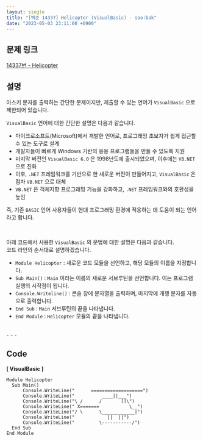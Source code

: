 ```yaml
---
layout: single
title: "[백준 14337] Helicopter (VisualBasic) - soo:bak"
date: "2023-05-03 23:11:00 +0900"
---
```


## 문제 링크
  [14337번 - Helicopter](https://www.acmicpc.net/problem/14337)

## 설명
아스키 문자를 출력하는 간단한 문제이지만, 제출할 수 있는 언어가 `VisualBasic` 으로 제한되어 있습니다. <br>

`VisualBasic` 언어에 대한 간단한 설명은 다음과 같습니다. <br>
- 마이크로소프트(Microsoft)에서 개발한 언어로, 프로그래밍 초보자가 쉽게 접근할 수 있는 도구로 설계 <br>
- 개발자들이 빠르게 Windows 기반의 응용 프로그램들을 만들 수 있도록 지원<br>
- 마지막 버전인 `VisualBasic 6.0` 은 1998년도에 출시되었으며, 이후에는 `VB.NET` 으로 진화 <br>
- 이후, `.NET` 프레임워크를 기반으로 한 새로운 버전이 만들어지고, `VisualBasic` 은 점차 `VB.NET` 으로 대체<br>
- `VB.NET` 은 객체지향 프로그래밍 기능을 강화하고, `.NET` 프레임워크와의 호환성을 높임 <br>

즉, 기존 `BASIC` 언어 사용자들이 현대 프로그래밍 환경에 적응하는 데 도움이 되는 언어라고 합니다. <br>

<br>

아래 코드에서 사용한 `VisualBasic` 의 문법에 대한 설명은 다음과 같습니다.<br>
코드 라인의 순서대로 설명하겠습니다. <br>

- `Module Helicopter` : 새로운 코드 모듈을 선언하고, 해당 모듈의 이름을 지정합니다. <br>
- `Sub Main()` : `Main` 이라는 이름의 새로운 서브루틴을 선언합니다. 이는 프로그램 실행의 시작점이 됩니다. <Br>
- `Console.Writeline()` : 콘솔 창에 문자열을 출력하며, 마지막에 개행 문자를 자동으로 출력합니다. <br>
- `End Sub` : `Main` 서브루틴의 끝을 나타냅니다. <br>
- `End Module` : `Helicopter` 모듈의 끝을 나타냅니다. <br>

<br>
- - -

## Code
<b>[ VisualBasic ] </b>
<br>

  ```VisualBasic
Module Helicopter
    Sub Main()
        Console.WriteLine("      ===================")
        Console.WriteLine("          ____||___")
        Console.WriteLine("\ /      /       []\")
        Console.WriteLine(" X=======           \__")
        Console.WriteLine("/ \      \____________|")
        Console.WriteLine("            ||  ||")
        Console.WriteLine("         \-----------/")
    End Sub
End Module
  ```
